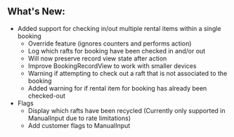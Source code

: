 ## What's New: 
- Added support for checking in/out multiple rental items within a single booking
  - Override feature (ignores counters and performs action)
  - Log which rafts for booking have been checked in and/or out
  - Will now preserve record view state after action
  - Improve BookingRecordView to work with smaller devices
  - Warning if attempting to check out a raft that is not associated to the booking
  - Added warning for if rental item for booking has already been checked-out
- Flags
  - Display which rafts have been recycled (Currently only supported in ManualInput due to rate limitations)
  - Add customer flags to ManualInput 